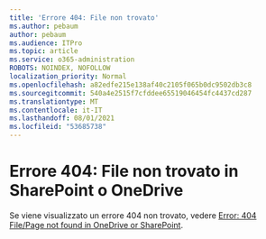 ```yaml
---
title: 'Errore 404: File non trovato'
ms.author: pebaum
author: pebaum
ms.audience: ITPro
ms.topic: article
ms.service: o365-administration
ROBOTS: NOINDEX, NOFOLLOW
localization_priority: Normal
ms.openlocfilehash: a82edfe215e138af40c2105f065b0dc9502db3c8
ms.sourcegitcommit: 540a4e2515f7cfddee65519046454fc4437cd287
ms.translationtype: MT
ms.contentlocale: it-IT
ms.lasthandoff: 08/01/2021
ms.locfileid: "53685738"
---
```

# <a name="error-404-file-not-found-in-sharepoint-or-onedrive"></a>Errore 404: File non trovato in SharePoint o OneDrive

Se viene visualizzato un errore 404 non trovato, vedere [Error: 404 File/Page not found in OneDrive or SharePoint](/sharepoint/troubleshoot/administration/error-404-onedrive-sharepoint).